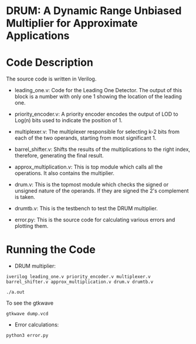 # DRUM: A Dynamic Range Unbiased Multiplier for Approximate Applications

# Code Description

The source code is written in Verilog. 

* leading_one.v: Code for the Leading One Detector. The output of this block is a number with only one 1 showing the location of the leading one. 

* priority_encoder.v: A priority encoder encodes the output of LOD to Log(n) bits used to indicate the position of 1.

* multiplexer.v: The multiplexer responsible for selecting k-2 bits from each of the two operands, starting from most significant 1. 

* barrel_shifter.v: Shifts the results of the multiplications to the right index, therefore, generating the final result.

* approx_multiplication.v: This is top module which calls all the operations. It also contains the multiplier.

* drum.v: This is the topmost module which checks the signed or unsigned nature of the operands. If they are signed the 2's complement is taken.

* drumtb.v: This is the testbench to test the DRUM multiplier.

* error.py: This is the source code for calculating various errors and plotting them.

# Running the Code

* DRUM multiplier:
```
iverilog leading_one.v priority_encoder.v multiplexer.v barrel_shifter.v approx_multiplication.v drum.v drumtb.v
```

```
./a.out
```

To see the gtkwave

```
gtkwave dump.vcd
```

* Error calculations:

```
python3 error.py
```
